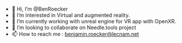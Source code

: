 - 👋 Hi, I’m @BenRoecker
- 👀 I’m interested in Virtual and augmented reality.
- 🌱 I’m currently working with unreal engine for VR app with OpenXR.
- 💞️ I’m looking to collaborate on Needle.tools project
- 📫 How to reach me : benjamin.roecker@lecnam.net

<!---
BenRoecker/BenRoecker is a ✨ special ✨ repository because its `README.md` (this file) appears on your GitHub profile.
You can click the Preview link to take a look at your changes.
--->
